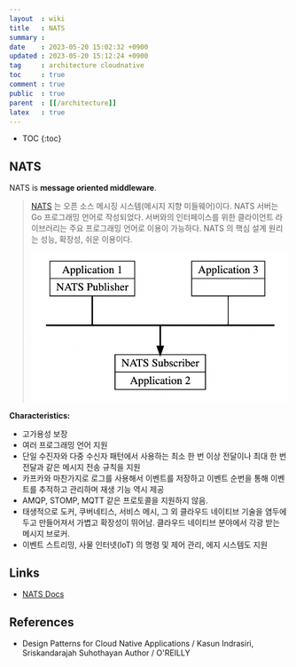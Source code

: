 ```yaml
---
layout  : wiki
title   : NATS
summary : 
date    : 2023-05-20 15:02:32 +0900
updated : 2023-05-20 15:12:24 +0900
tag     : architecture cloudnative
toc     : true
comment : true
public  : true
parent  : [[/architecture]]
latex   : true
---
```

* TOC
{:toc}

## NATS

NATS is __message oriented middleware__.

> [NATS](https://ko.wikipedia.org/wiki/NATS_%EB%A9%94%EC%8B%9C%EC%A7%95) 는 오픈 소스 메시징 시스템(메시지 지향 미들웨어)이다. NATS 서버는 Go 프로그래밍 언어로 작성되었다. 서버와의 인터페이스를 위한 클라이언트 라이브러리는 주요 프로그래밍 언어로 이용이 가능하다. NATS 의 핵심 설계 원리는 성능, 확장성, 쉬운 이용이다.
> 
> ![](/resource/wiki/architecture-nats/nats.png)

__Characteristics:__
- 고가용성 보장
- 여러 프로그래밍 언어 지원
- 단일 수진자와 다중 수신자 패턴에서 사용하는 최소 한 번 이상 전달이나 최대 한 번 전달과 같은 메시지 전송 규칙을 지원
- 카프카와 마찬가지로 로그를 사용해서 이벤트를 저장하고 이벤트 순번을 통해 이벤트를 추적하고 관리하며 재생 기능 역시 제공
- AMQP, STOMP, MQTT 같은 프로토콜을 지원하지 않음.
- 태생적으로 도커, 쿠버네티스, 서비스 메시, 그 외 클라우드 네이티브 기술을 염두에 두고 만들어져서 가볍고 확장성이 뛰어남. 클라우드 네이티브 분야에서 각광 받는 메시지 브로커.
- 이벤트 스트리밍, 사물 인터넷(IoT) 의 명령 및 제어 관리, 에지 시스템도 지원

## Links

- [NATS Docs](https://docs.nats.io/)

## References

- Design Patterns for Cloud Native Applications / Kasun Indrasiri, Sriskandarajah Suhothayan Author / O'REILLY

